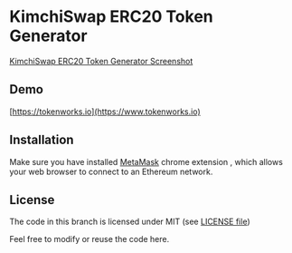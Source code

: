 <!--
  Title: KimchiSwap ERC20 Asset Generator
  Description: An ethereum ERC20 token generator by KimchiSwap, issue your own token on ethereum with just a few clicks.
  Author: KimchiSwap
  Keywords: ethereum, ERC20, token, asset, web3js, MetaMask, KimchiSwap
  -->
# KimchiSwap ERC20 Token Generator
[KimchiSwap ERC20 Token Generator Screenshot](https://pasteboard.co/JsdjnK1.png)

## Demo
[https://tokenworks.io](https://www.tokenworks.io)

## Installation


Make sure you have installed [MetaMask](https://chrome.google.com/webstore/detail/metamask/nkbihfbeogaeaoehlefnkodbefgpgknn?hl=en) chrome extension , which
                                                                                                                                                                    allows your web browser to connect to an Ethereum network.



## License

The code in this branch is licensed under MIT (see [LICENSE file](https://github.com/kimchiswap/KimchiSwap/blob/master/LICENSE))

Feel free to modify or reuse the code here.
